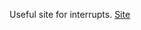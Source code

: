 Useful site for interrupts. [Site](https://www.nongnu.org/avr-libc/user-manual/group__avr__interrupts.html#gad28590624d422cdf30d626e0a506255f)
